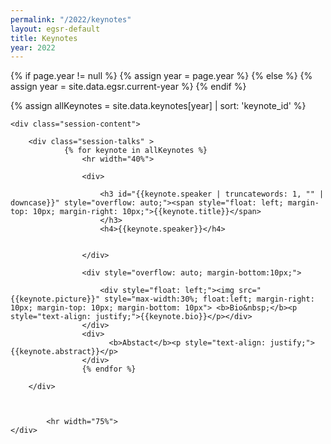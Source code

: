 ```yaml
---
permalink: "/2022/keynotes"
layout: egsr-default
title: Keynotes
year: 2022
---
```


{% if page.year != null %}
	{% assign year = page.year %}
{% else %}
	{% assign year = site.data.egsr.current-year %}
{% endif %}



<div id="program" class="row-xs-12">
{% assign allKeynotes = site.data.keynotes[year]  | sort: 'keynote_id' %}

	<div class="session-content">

		<div class="session-talks" >
				{% for keynote in allKeynotes %}
					<hr width="40%">

					<div>

						<h3 id="{{keynote.speaker | truncatewords: 1, "" | downcase}}" style="overflow: auto;"><span style="float: left; margin-top: 10px; margin-right: 10px;">{{keynote.title}}</span> 
						</h3>
						<h4>{{keynote.speaker}}</h4>


					</div>

					<div style="overflow: auto; margin-bottom:10px;">
						
						<div style="float: left;"><img src="{{keynote.picture}}" style="max-width:30%; float:left; margin-right: 10px; margin-top: 10px; margin-bottom: 10px"> <b>Bio&nbsp;</b><p style="text-align: justify;">{{keynote.bio}}</p></div>
					</div>
					<div>
						  <b>Abstact</b><p style="text-align: justify;">{{keynote.abstract}}</p>
					</div>
					{% endfor %}

		</div>



			<hr width="75%">
	</div>






</div>
